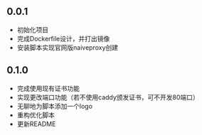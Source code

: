 ## 0.0.1
- 初始化项目
- 完成Dockerfile设计，并打出镜像
- 安装脚本实现官网版naiveproxy创建

## 0.1.0
- 完成使用现有证书功能
- 实现更改端口功能（若不使用caddy颁发证书，可不开发80端口）
- 无聊地为脚本添加一个logo
- 重构优化脚本
- 更新README
